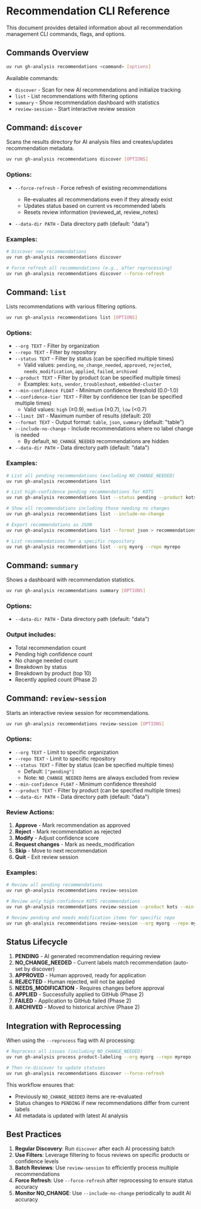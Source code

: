 # Recommendation CLI Reference

This document provides detailed information about all recommendation management CLI commands, flags, and options.

## Commands Overview

```bash
uv run gh-analysis recommendations <command> [options]
```

Available commands:
- `discover` - Scan for new AI recommendations and initialize tracking
- `list` - List recommendations with filtering options
- `summary` - Show recommendation dashboard with statistics
- `review-session` - Start interactive review session

## Command: `discover`

Scans the results directory for AI analysis files and creates/updates recommendation metadata.

```bash
uv run gh-analysis recommendations discover [OPTIONS]
```

### Options:

- `--force-refresh` - Force refresh of existing recommendations
  - Re-evaluates all recommendations even if they already exist
  - Updates status based on current vs recommended labels
  - Resets review information (reviewed_at, review_notes)
  
- `--data-dir PATH` - Data directory path (default: "data")

### Examples:

```bash
# Discover new recommendations
uv run gh-analysis recommendations discover

# Force refresh all recommendations (e.g., after reprocessing)
uv run gh-analysis recommendations discover --force-refresh
```

## Command: `list`

Lists recommendations with various filtering options.

```bash
uv run gh-analysis recommendations list [OPTIONS]
```

### Options:

- `--org TEXT` - Filter by organization
- `--repo TEXT` - Filter by repository
- `--status TEXT` - Filter by status (can be specified multiple times)
  - Valid values: `pending`, `no_change_needed`, `approved`, `rejected`, `needs_modification`, `applied`, `failed`, `archived`
- `--product TEXT` - Filter by product (can be specified multiple times)
  - Examples: `kots`, `vendor`, `troubleshoot`, `embedded-cluster`
- `--min-confidence FLOAT` - Minimum confidence threshold (0.0-1.0)
- `--confidence-tier TEXT` - Filter by confidence tier (can be specified multiple times)
  - Valid values: `high` (≥0.9), `medium` (≥0.7), `low` (<0.7)
- `--limit INT` - Maximum number of results (default: 20)
- `--format TEXT` - Output format: `table`, `json`, `summary` (default: "table")
- `--include-no-change` - Include recommendations where no label change is needed
  - By default, `NO_CHANGE_NEEDED` recommendations are hidden
- `--data-dir PATH` - Data directory path (default: "data")

### Examples:

```bash
# List all pending recommendations (excluding NO_CHANGE_NEEDED)
uv run gh-analysis recommendations list

# List high-confidence pending recommendations for KOTS
uv run gh-analysis recommendations list --status pending --product kots --min-confidence 0.9

# Show all recommendations including those needing no changes
uv run gh-analysis recommendations list --include-no-change

# Export recommendations as JSON
uv run gh-analysis recommendations list --format json > recommendations.json

# List recommendations for a specific repository
uv run gh-analysis recommendations list --org myorg --repo myrepo
```

## Command: `summary`

Shows a dashboard with recommendation statistics.

```bash
uv run gh-analysis recommendations summary [OPTIONS]
```

### Options:

- `--data-dir PATH` - Data directory path (default: "data")

### Output includes:
- Total recommendation count
- Pending high confidence count
- No change needed count
- Breakdown by status
- Breakdown by product (top 10)
- Recently applied count (Phase 2)

## Command: `review-session`

Starts an interactive review session for recommendations.

```bash
uv run gh-analysis recommendations review-session [OPTIONS]
```

### Options:

- `--org TEXT` - Limit to specific organization
- `--repo TEXT` - Limit to specific repository
- `--status TEXT` - Filter by status (can be specified multiple times)
  - Default: `["pending"]`
  - Note: `NO_CHANGE_NEEDED` items are always excluded from review
- `--min-confidence FLOAT` - Minimum confidence threshold
- `--product TEXT` - Filter by product (can be specified multiple times)
- `--data-dir PATH` - Data directory path (default: "data")

### Review Actions:
1. **Approve** - Mark recommendation as approved
2. **Reject** - Mark recommendation as rejected  
3. **Modify** - Adjust confidence score
4. **Request changes** - Mark as needs_modification
5. **Skip** - Move to next recommendation
6. **Quit** - Exit review session

### Examples:

```bash
# Review all pending recommendations
uv run gh-analysis recommendations review-session

# Review only high-confidence KOTS recommendations
uv run gh-analysis recommendations review-session --product kots --min-confidence 0.9

# Review pending and needs_modification items for specific repo
uv run gh-analysis recommendations review-session --org myorg --repo myrepo --status pending --status needs_modification
```

## Status Lifecycle

1. **PENDING** - AI generated recommendation requiring review
2. **NO_CHANGE_NEEDED** - Current labels match recommendation (auto-set by discover)
3. **APPROVED** - Human approved, ready for application
4. **REJECTED** - Human rejected, will not be applied
5. **NEEDS_MODIFICATION** - Requires changes before approval
6. **APPLIED** - Successfully applied to GitHub (Phase 2)
7. **FAILED** - Application to GitHub failed (Phase 2)
8. **ARCHIVED** - Moved to historical archive (Phase 2)

## Integration with Reprocessing

When using the `--reprocess` flag with AI processing:

```bash
# Reprocess all issues (including NO_CHANGE_NEEDED)
uv run gh-analysis process product-labeling --org myorg --repo myrepo --reprocess

# Then re-discover to update statuses
uv run gh-analysis recommendations discover --force-refresh
```

This workflow ensures that:
- Previously `NO_CHANGE_NEEDED` items are re-evaluated
- Status changes to `PENDING` if new recommendations differ from current labels
- All metadata is updated with latest AI analysis

## Best Practices

1. **Regular Discovery**: Run `discover` after each AI processing batch
2. **Use Filters**: Leverage filtering to focus reviews on specific products or confidence levels
3. **Batch Reviews**: Use `review-session` to efficiently process multiple recommendations
4. **Force Refresh**: Use `--force-refresh` after reprocessing to ensure status accuracy
5. **Monitor NO_CHANGE**: Use `--include-no-change` periodically to audit AI accuracy